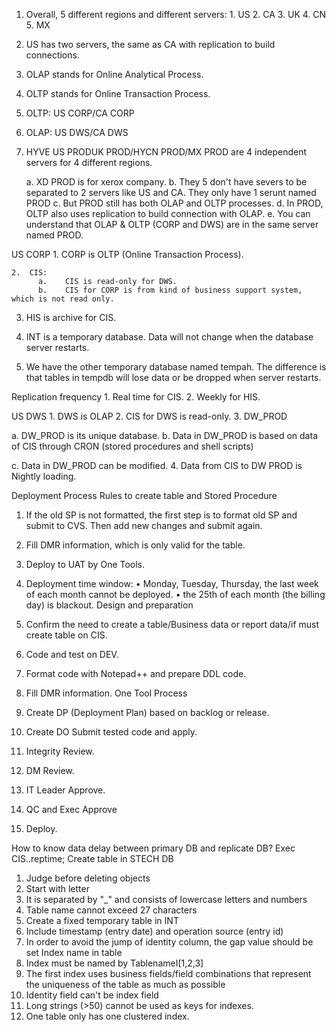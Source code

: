 1.	 Overall, 5 different regions and different servers:
    1.	US
    2.	CA
    3.	UK
    4.	CN
    5.	MX

2.	US has two servers, the same as CA with replication to build connections.







3.	OLAP stands for Online Analytical Process.

4.	OLTP stands for Online Transaction Process.

5.	OLTP: US CORP/CA CORP

6.	OLAP: US DWS/CA DWS

7.	HYVE US PRODUK PROD/HYCN PROD/MX PROD are 4 independent servers for 4 different regions.

      a.	XD PROD is for xerox company.
      b.	They 5 don't have severs to be separated to 2 servers like US and CA. They only have 1 serunt named PROD
      c.	 But PROD still has both OLAP and OLTP processes.
      d.	 In PROD, OLTP also uses replication to build connection with OLAP.
      e.	You can understand that OLAP & OLTP (CORP and DWS) are in the same server named PROD.




US CORP
    1.	CORP is OLTP (Online Transaction Process).
    
    2.	CIS:
          a.	CIS is read-only for DWS.
          b.	CIS for CORP is from kind of business support system, which is not read only.

3.	HIS is archive for CIS.

4.	INT is a temporary database. Data will not change when the database server restarts.

5.	We have the other temporary database named tempah. The difference is that tables in tempdb will lose data or be dropped when server restarts.

Replication frequency
      1.	Real time for CIS.
      2.	Weekly for HIS.

US DWS
    1.	DWS is OLAP
    2.	CIS for DWS is read-only.
    3.	DW_PROD

a.	DW_PROD is its unique database.
b.	Data in DW_PROD is based on data of CIS through CRON (stored procedures and shell scripts)

c.	Data in DW_PROD can be modified.
4.	Data from CIS to DW PROD is Nightly loading.



Deployment Process
Rules to create table and Stored Procedure
1.	If the old SP is not formatted, the first step is to format old SP and submit to CVS. Then add new changes and submit again.

2.	Fill DMR information, which is only valid for the table.

3.	Deploy to UAT by One Tools.

4.	Deployment time window:
•	Monday, Tuesday, Thursday, the last week of each month cannot be deployed.
•	the 25th of each month (the billing day) is blackout.
Design and preparation
1.	Confirm the need to create a table/Business data or report data/if must create table on CIS.

2.	Code and test on DEV.

3.	Format code with Notepad++ and prepare DDL code.

4.	Fill DMR information.
One Tool Process
1.	Create DP (Deployment Plan) based on backlog or release.

2.	Create DO Submit tested code and apply.

3.	Integrity Review.

4.	DM Review.

5.	IT Leader Approve.

6.	QC and Exec Approve

7.	Deploy.

How to know data delay between primary DB and replicate DB?
Exec CIS..reptime;
Create table in STECH DB
1.	Judge before deleting objects
2.	Start with letter
3.	It is separated by "_" and consists of lowercase letters and numbers
4.	Table name cannot exceed 27 characters
5.	Create a fixed temporary table in INT
6.	Include timestamp (entry date) and operation source (entry id)
7.	In order to avoid the jump of identity column, the gap value should be set
Index name in table
8.	Index must be named by TablenameI[1,2,3]
9.	The first index uses business fields/field combinations that represent the uniqueness of the table as much as possible
10.	 Identity field can't be index field
11.	 Long strings (>50) cannot be used as keys for indexes.
12.	One table only has one clustered index.

